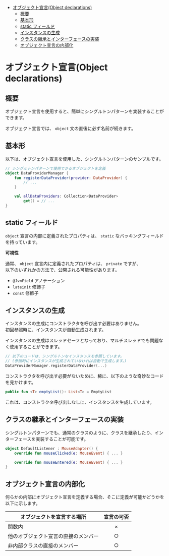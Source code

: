 - [オブジェクト宣言(Object declarations)](#オブジェクト宣言object-declarations)
  - [概要](#概要)
  - [基本形](#基本形)
  - [static フィールド](#static-フィールド)
  - [インスタンスの生成](#インスタンスの生成)
  - [クラスの継承とインターフェースの実装](#クラスの継承とインターフェースの実装)
  - [オブジェクト宣言の内部化](#オブジェクト宣言の内部化)


# オブジェクト宣言(Object declarations)

## 概要

オブジェクト宣言を使用すると、簡単にシングルトンパターンを実装することができます。

オブジェクト宣言では、 `object` 文の直後に必ず名前が続きます。


## 基本形

以下は、オブジェクト宣言を使用した、シングルトンパターンのサンプルです。

```Kotlin
// シングルトンパターンで使用できるオブジェクトを定義
object DataProviderManager {
    fun registerDataProvider(provider: DataProvider) {
        // ...
    }

    val allDataProviders: Collection<DataProvider>
        get() = // ...
}
```


## static フィールド

`object` 宣言の内部に定義されたプロパティは、 `static` なバッキングフィールドを持っています。

**可視性**

通常、 `object` 宣言内に定義されたプロパティは、 `private` ですが、  
以下のいずれかの方法で、公開される可能性があります。

- `@JvmField` アノテーション
- `lateinit` 修飾子
- `const` 修飾子


## インスタンスの生成

インスタンスの生成にコンストラクタを呼び出す必要はありません。  
初回参照時に、インスタンスが自動生成されます。

インスタンスの生成はスレッドセーフとなっており、マルチスレッドでも問題なく使用することができます。

```Kotlin
// 以下のコードは、シングルトンなインスタンスを参照しています。
// (参照時にインスタンスが生成されていなければ自動で生成します。)
DataProviderManager.registerDataProvider(...)
```

コンストラクタを呼び出す必要がないために、稀に、以下のような奇妙なコードを見かけます。

```kotlin
public fun <T> emptyList(): List<T> = EmptyList
```

これは、コンストラクタ呼び出しなしに、インスタンスを生成しています。


## クラスの継承とインターフェースの実装

シングルトンパターンでも、通常のクラスのように、クラスを継承したり、インターフェースを実装することが可能です。

```Kotlin
object DefaultListener : MouseAdapter() {
    override fun mouseClicked(e: MouseEvent) { ... }

    override fun mouseEntered(e: MouseEvent) { ... }
}
```


## オブジェクト宣言の内部化

何らかの内部にオブジェクト宣言を定義する場合、そこに定義が可能かどうかを以下に示します。

| オブジェクトを宣言する場所           | 宣言の可否 |
| ------------------------------------ | :--------: |
| 関数内                               |     ×      |
| 他のオブジェクト宣言の直接のメンバー |     ○      |
| 非内部クラスの直接のメンバー         |     ○      |





